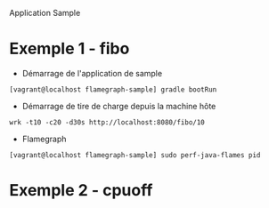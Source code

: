 Application Sample

# Exemple 1 - fibo

- Démarrage de l'application de sample
```
[vagrant@localhost flamegraph-sample] gradle bootRun
```

-  Démarrage de tire de charge depuis la machine hôte
```
wrk -t10 -c20 -d30s http://localhost:8080/fibo/10
```

- Flamegraph
```
[vagrant@localhost flamegraph-sample] sudo perf-java-flames pid
```

# Exemple 2 - cpuoff

